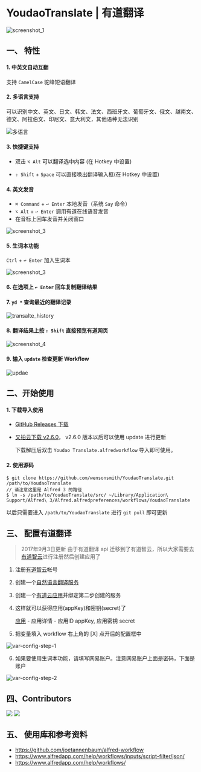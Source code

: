 
YoudaoTranslate | 有道翻译
===============

![screenshot_1](screenshot/screenshot_1.png)

## 一、 特性

#### 1. 中英文自动互翻

支持 `CamelCase` 驼峰短语翻译

#### 2. 多语言支持
可以识别中文、英文、日文、韩文、法文、西班牙文、葡萄牙文、俄文、越南文、德文、阿拉伯文、印尼文、意大利文，其他语种无法识别

![多语言](screenshot/multi.jpg)

#### 3. 快捷键支持
- 双击 `⌥ Alt`  可以翻译选中内容 (在 Hotkey 中设置)

- `⇧ Shift` + `Space` 可以直接唤出翻译输入框(在 Hotkey 中设置)

#### 4. 英文发音
-  `⌘ Command` + `↩︎ Enter` 本地发音（系统 `Say` 命令）
- `⌥ Alt` + `↩︎ Enter`  调用有道在线语音发音
- 在音标上回车发音并关闭窗口

![screenshot_3](screenshot/screenshot_3.png)

#### 5. 生词本功能
`Ctrl` + `↩︎ Enter` 加入生词本

![screenshot_3](screenshot/word-book.jpg)

#### 6. 在选项上 `↩︎ Enter` 回车复制翻译结果

#### 7. `yd *` 查询最近的翻译记录

![transalte_history](screenshot/translate_history.gif)

#### 8. 翻译结果上按 `⇧ Shift` 直接预览有道网页

![screenshot_4](screenshot/screenshot_4.gif)

#### 9. 输入 `update` 检查更新 Workflow

![updae](screenshot/update.png)

## 二、开始使用

#### 1. 下载导入使用
- [GitHub Releases 下载](https://github.com/wensonsmith/YoudaoTranslate/releases)
- [又拍云下载 v2.6.0](https://img.seekbetter.me/workflows/Youdao%20Translate-260.zip)， v2.6.0 版本以后可以使用 update 进行更新

   下载解压后双击 `Youdao Translate.alfredworkflow` 导入即可使用。

#### 2. 使用源码

```shell
$ git clone https://github.com/wensonsmith/YoudaoTranslate.git /path/to/YoudaoTranslate
// 请注意这里是 Alfred 3 的路径
$ ln -s /path/to/YoudaoTranslate/src/ ~/Library/Application\ Support/Alfred\ 3/Alfred.alfredpreferences/workflows/YoudaoTranslate
```
以后只需要进入 `/path/to/YoudaoTranslate` 进行 `git pull` 即可更新

## 三、 配置有道翻译

> 2017年9月3日更新
> 由于有道翻译 api 迁移到了有道智云，所以大家需要去[有道智云](http://ai.youdao.com/)进行注册然后创建应用了

1. 注册[有道智云](https://ai.youdao.com/)帐号

2. 创建一个[自然语言翻译服务](https://ai.youdao.com/fanyi-services.s)

3. 创建一个[有道云应用](https://ai.youdao.com/appmgr.s)并绑定第二步创建的服务

4. 这样就可以获得应用(appKey)和密钥(secret)了

   [应用](https://ai.youdao.com/appmgr.s) - 应用详情 - 应用ID appKey, 应用密钥 secret

5. 把变量填入 workflow 右上角的 [X] 点开后的配置框中


![var-config-step-1](screenshot/var-config-step-1.jpg)

6. 如果要使用生词本功能，请填写网易账户。注意网易账户上面是密码，下面是账户

![var-config-step-2](screenshot/config-step-2.jpg)


## 四、Contributors

<a href="https://iwenson.com" target="_blank"><img src="https://avatars0.githubusercontent.com/u/2544185?s=60&v=4" /></a> 
<a href="https://blog.zthxxx.me" target="_blank"><img src="https://avatars3.githubusercontent.com/u/15135943?s=60&v=4" /></a> 

## 五、 使用库和参考资料

- https://github.com/joetannenbaum/alfred-workflow
- https://www.alfredapp.com/help/workflows/inputs/script-filter/json/
- https://www.alfredapp.com/help/workflows/
